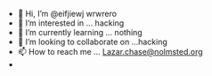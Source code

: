 - 👋 Hi, I’m @eifjiewj wrwrero
- 👀 I’m interested in ... hacking
- 🌱 I’m currently learning ... nothing
- 💞️ I’m looking to collaborate on ...hacking
- 📫 How to reach me ... Lazar.chase@nolmsted.org
- 

<!---
eifjiewj/eifjiewj is a ✨ special ✨ repository because its `README.md` (this file) appears on your GitHub profile.
You can click the Preview link to take a look at your changes.
--->

